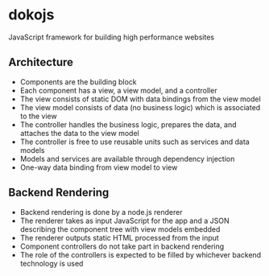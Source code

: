 dokojs
======

JavaScript framework for building high performance websites


Architecture
------

* Components are the building block
* Each component has a view, a view model, and a controller
* The view consists of static DOM with data bindings from the view model
* The view model consists of data (no business logic) which is associated to the view
* The controller handles the business logic, prepares the data, and attaches the data to the view model
* The controller is free to use reusable units such as services and data models
* Models and services are available through dependency injection
* One-way data binding from view model to view


Backend Rendering
------

* Backend rendering is done by a node.js renderer
* The renderer takes as input JavaScript for the app and a JSON describing the component tree with view models embedded
* The renderer outputs static HTML processed from the input
* Component controllers do not take part in backend rendering
* The role of the controllers is expected to be filled by whichever backend technology is used
